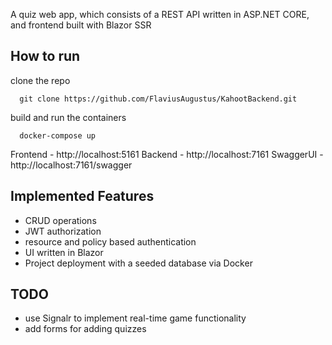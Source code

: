 A quiz web app, which consists of a REST API written in ASP.NET CORE, and frontend built with Blazor SSR

## How to run

clone the repo 
```console
  git clone https://github.com/FlaviusAugustus/KahootBackend.git
```
build and run the containers
```console
  docker-compose up
```
Frontend - http://localhost:5161
Backend - http://localhost:7161
SwaggerUI - http://localhost:7161/swagger

## Implemented Features
- CRUD operations
- JWT authorization
- resource and policy based authentication
- UI written in Blazor
- Project deployment with a seeded database via Docker

## TODO
- use Signalr to implement real-time game functionality
- add forms for adding quizzes
